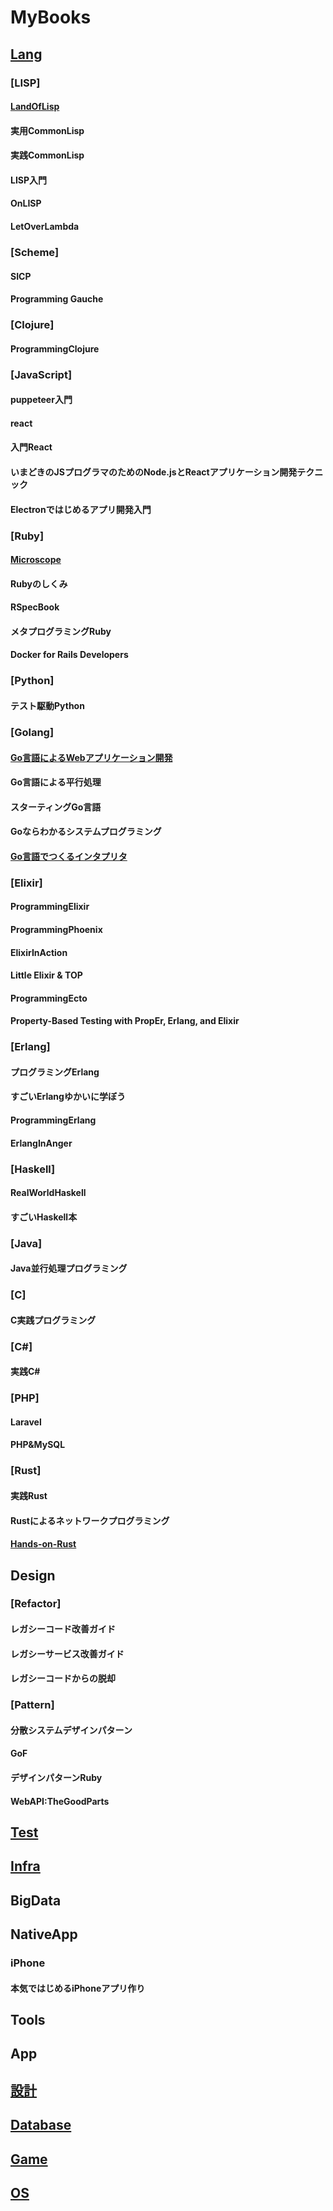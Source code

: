 MyBooks
=======



## [Lang](https://github.com/ohr486/MyBooks/tree/master/lang)

### [LISP]
#### [LandOfLisp](https://github.com/ohr486/MyBooks/tree/master/lang/lisp/lol)
#### 実用CommonLisp
#### 実践CommonLisp
#### LISP入門
#### OnLISP
#### LetOverLambda

### [Scheme]
#### SICP
#### Programming Gauche

### [Clojure]
#### ProgrammingClojure

### [JavaScript]
#### puppeteer入門
#### react
#### 入門React
#### いまどきのJSプログラマのためのNode.jsとReactアプリケーション開発テクニック
#### Electronではじめるアプリ開発入門

### [Ruby]
#### [Microscope](https://github.com/ohr486/MyBooks/tree/master/lang/ruby/micro)
#### Rubyのしくみ
#### RSpecBook
#### メタプログラミングRuby
#### Docker for Rails Developers

### [Python]
#### テスト駆動Python

### [Golang]
#### [Go言語によるWebアプリケーション開発](https://github.com/ohr486/MyBooks/tree/master/lang/golang/go_webapp)
#### Go言語による平行処理
#### スターティングGo言語
#### Goならわかるシステムプログラミング
#### [Go言語でつくるインタプリタ](https://github.com/ohr486/MyBooks/tree/master/lang/golang/go_interpreter)

### [Elixir]
#### ProgrammingElixir
#### ProgrammingPhoenix
#### ElixirInAction
#### Little Elixir & TOP
#### ProgrammingEcto
#### Property-Based Testing with PropEr, Erlang, and Elixir

### [Erlang]
#### プログラミングErlang
#### すごいErlangゆかいに学ぼう
#### ProgrammingErlang
#### ErlangInAnger

### [Haskell]
#### RealWorldHaskell
#### すごいHaskell本

### [Java]
#### Java並行処理プログラミング

### [C]
#### C実践プログラミング

### [C#]
#### 実践C#

### [PHP]
#### Laravel
#### PHP&MySQL

### [Rust]
#### 実践Rust
#### Rustによるネットワークプログラミング
#### [Hands-on-Rust](https://github.com/ohr486/MyBooks/tree/master/lang/rust/hands-on-rust)



## Design
### [Refactor]
#### レガシーコード改善ガイド
#### レガシーサービス改善ガイド
#### レガシーコードからの脱却
### [Pattern]
#### 分散システムデザインパターン
#### GoF
#### デザインパターンRuby
#### WebAPI:TheGoodParts



## [Test](https://github.com/ohr486/MyBooks/tree/master/testing)


## [Infra](https://github.com/ohr486/MyBooks/tree/master/infra)


## BigData

## NativeApp
### iPhone
#### 本気ではじめるiPhoneアプリ作り

## Tools

## App

## [設計](https://github.com/ohr486/MyBooks/tree/master/design)

## [Database](https://github.com/ohr486/MyBooks/tree/master/database)

## [Game](https://github.com/ohr486/MyBooks/tree/master/game)

## [OS](https://github.com/ohr486/MyBooks/tree/master/os)

